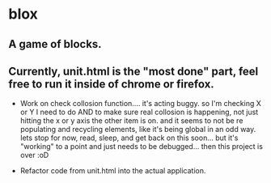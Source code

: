 blox
====

A game of blocks.
----
Currently, unit.html is the "most done" part, feel free to run it inside of chrome or firefox.
----


- Work on check collosion function.... it's acting buggy. so I'm checking X or Y I need to do AND
  to make sure real collosion is happening, not just hitting the x or y axis the other item is on.
  and it seems to not be re populating and recycling elements, like it's being global in an odd way.
  lets stop for now, read, sleep, and get back on this soon... but it's "working" to a point and just needs 
  to be debugged... then this project is over :oD
  

  

- Refactor code from unit.html into the actual application.



